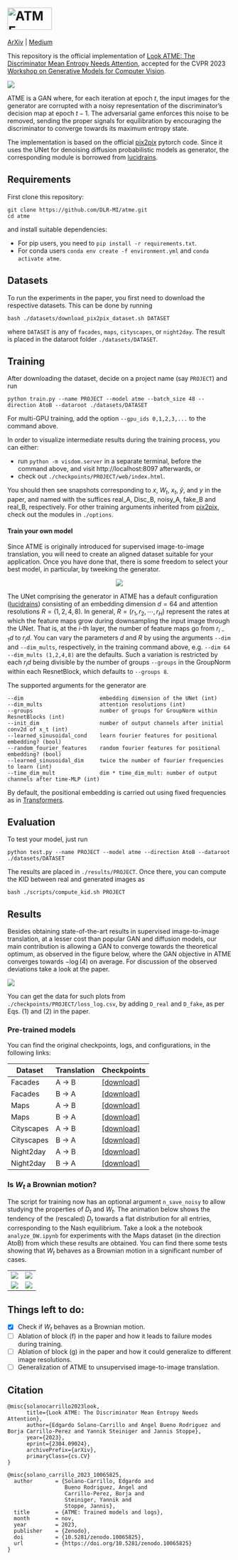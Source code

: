 
<!-- # ATME -->
# <img src="imgs/atme.png" alt="ATME" width="100" height="50"> 
[ArXiv](https://arxiv.org/abs/2304.09024) |
[Medium](https://link.medium.com/pOw7BBY2Ezb) 


This repository is the official implementation of [Look ATME: The Discriminator Mean Entropy Needs Attention](https://arxiv.org/abs/2304.09024), accepted for the CVPR 2023 [Workshop on Generative Models for Computer Vision](https://generative-vision.github.io/workshop-CVPR-23/).

<img src='imgs/mosaic_noisy.png'> 

<br>

ATME is a GAN where, for each iteration at epoch $t$, the input images for the generator are corrupted with a noisy representation of the discriminator’s decision map at epoch $t − 1$. The adversarial game enforces this noise to be removed, sending the proper signals for equilibration by encouraging the discriminator to converge towards its maximum entropy state.

The implementation is based on the official [pix2pix](https://github.com/junyanz/pytorch-CycleGAN-and-pix2pix) pytorch code. Since it uses the UNet for denoising diffusion probabilistic models as generator, the corresponding module is borrowed from [lucidrains](https://github.com/lucidrains/denoising-diffusion-pytorch/blob/main/README.md).

## Requirements
First clone this repository:
```
git clone https://github.com/DLR-MI/atme.git
cd atme
```
and install suitable dependencies:
- For pip users, you need to `pip install -r requirements.txt`.
- For conda users `conda env create -f environment.yml` and `conda activate atme`.


## Datasets
To run the experiments in the paper, you first need to download the respective datasets. This can be done by running 
```
bash ./datasets/download_pix2pix_dataset.sh DATASET
```
where `DATASET` is any of `facades`, `maps`, `cityscapes`, or `night2day`. The result is placed in the dataroot folder `./datasets/DATASET`.

## Training
After downloading the dataset, decide on a project name (say `PROJECT`) and run

```
python train.py --name PROJECT --model atme --batch_size 48 --direction AtoB --dataroot ./datasets/DATASET
```
For multi-GPU training, add the option `--gpu_ids 0,1,2,3,...` to the command above.

In order to visualize intermediate results during the training process, you can either:
- run `python -m visdom.server` in a separate terminal, before the command above, and visit http://localhost:8097 afterwards, or
- check out `./checkpoints/PROJECT/web/index.html`. 

You should then see snapshots corresponding to $x$, $W_{t}$, $x_t$, $\hat{y}$, and $y$ in the paper, and named with the suffices real_A, Disc_B, noisy_A, fake_B and real_B, respectively. For other training arguments inherited from [pix2pix](https://github.com/junyanz/pytorch-CycleGAN-and-pix2pix), check out the modules in `./options`.

#### Train your own model
Since ATME is originally introduced for supervised image-to-image translation, you will need to create an aligned dataset suitable for your application. Once you have done that, there is some freedom to select your best model, in particular, by tweeking the generator. 

<p align="center">
  <img src='imgs/atme_backbone.png'>
</p>

The UNet comprising the generator in ATME has a default configuration ([lucidrains](https://github.com/lucidrains/denoising-diffusion-pytorch/blob/main/README.md)) consisting of an embedding dimension $d=64$ and attention resolutions $R=(1,2,4,8)$. In general, $R=(r_1, r_2, \cdots, r_H)$ represent the rates at which the feature maps grow during downsampling the input image through the UNet. That is, at the $i$-th layer, the number of feature maps go from $r_{i-1}d$ to $r_id$. You can vary the parameters $d$ and $R$ by using the arguments `--dim` and `--dim_mults`, respectively, in the training command above, e.g. `--dim 64 --dim_mults (1,2,4,8)` are the defaults. Such a variation is restricted by each $r_id$ being divisible by the number of groups `--groups` in the GroupNorm within each ResnetBlock, which defaults to `--groups 8`.

The supported arguments for the generator are
```commandline
--dim                        embedding dimension of the UNet (int)
--dim_mults                  attention resolutions (int)
--groups                     number of groups for GroupNorm within ResnetBlocks (int)
--init_dim                   number of output channels after initial conv2d of x_t (int)
--learned_sinusoidal_cond    learn fourier features for positional embedding? (bool)
--random_fourier_features    random fourier features for positional embedding? (bool)
--learned_sinusoidal_dim     twice the number of fourier frequencies to learn (int)
--time_dim_mult              dim * time_dim_mult: number of output channels after time-MLP (int)
```
By default, the positional embedding is carried out using fixed frequencies as in [Transformers](https://proceedings.neurips.cc/paper_files/paper/2017/file/3f5ee243547dee91fbd053c1c4a845aa-Paper.pdf).

## Evaluation
To test your model, just run
```
python test.py --name PROJECT --model atme --direction AtoB --dataroot ./datasets/DATASET
```
The results are placed in `./results/PROJECT`. Once there, you can compute the KID between real and generated images as
```
bash ./scripts/compute_kid.sh PROJECT
```

## Results
Besides obtaining state-of-the-art results in supervised image-to-image translation, at a lesser cost than popular GAN and diffusion models, our main contribution is allowing a GAN to converge towards the theoretical optimum, as observed in the figure below, where the GAN objective in ATME converges towards $-\log(4)$ on average. For discussion of the observed deviations take a look at the paper. 

<img src='imgs/convergence.png'>
<br>

You can get the data for such plots from `./checkpoints/PROJECT/loss_log.csv`, by adding `D_real` and `D_fake`, as per Eqs. (1) and (2) in the paper.

### Pre-trained models
You can find the original checkpoints, logs, and configurations, in the following links:

| Dataset | Translation | Checkpoints |
|-----| ------| -----|
| Facades | A $\rightarrow$ B | [[download]](https://zenodo.org/records/10065825/files/facades_AB.zip?download=1) |
| Facades | B $\rightarrow$ A | [[download]](https://zenodo.org/records/10065825/files/facades_BA.zip?download=1) |
| Maps | A $\rightarrow$ B | [[download]](https://zenodo.org/records/10065825/files/maps_AB.zip?download=1) |
| Maps | B $\rightarrow$ A | [[download]](https://zenodo.org/records/10065825/files/maps_BA.zip?download=1) |
| Cityscapes | A $\rightarrow$ B | [[download]](https://zenodo.org/records/10065825/files/cityscapes_AB.zip?download=1) |
| Cityscapes | B $\rightarrow$ A | [[download]](https://zenodo.org/records/10065825/files/cityscapes_BA.zip?download=1) |
| Night2day | A $\rightarrow$ B | [[download]](https://zenodo.org/records/10065825/files/night2day_AB.zip?download=1) |
| Night2day | B $\rightarrow$ A | [[download]](https://zenodo.org/records/10065825/files/night2day_BA.zip?download=1) |


### Is $W_t$ a Brownian motion?

The script for training now has an optional argument `n_save_noisy` to allow studying the properties of $D_t$ and $W_t$. The animation below shows the tendency of the (rescaled) $D_t$ towards a flat distribution for all entries, corresponding to the Nash equilibrium.
Take a look a the notebook `analyze_DW.ipynb` for experiments with the Maps dataset (in the direction AtoB) from which these results are obtained. You can find there some tests showing that $W_t$ behaves as a Brownian motion in a significant number of cases.

<table>
  <tr>
    <td style="text-align: center"><img src="imgs/DWdW_452.gif"></td>
    <td ><img src="imgs/DWdW_536.gif"></td>
  </tr>
  <tr>
    <td style="text-align: center"><img src="imgs/DWdW_690.gif"></td>
    <td style="text-align: center"><img src="imgs/DWdW_856.gif"></td>
  </tr>
</table>

## Things left to do:
- [x] Check if $W_t$ behaves as a Brownian motion.
- [ ] Ablation of block (f) in the paper and how it leads to failure modes during training.
- [ ] Ablation of block (g) in the paper and how it could generalize to different image resolutions.
- [ ]  Generalization of ATME to unsupervised image-to-image translation.

## Citation
```
@misc{solanocarrillo2023look,
      title={Look ATME: The Discriminator Mean Entropy Needs Attention}, 
      author={Edgardo Solano-Carrillo and Angel Bueno Rodriguez and Borja Carrillo-Perez and Yannik Steiniger and Jannis Stoppe},
      year={2023},
      eprint={2304.09024},
      archivePrefix={arXiv},
      primaryClass={cs.CV}
}

@misc{solano_carrillo_2023_10065825,
  author       = {Solano-Carrillo, Edgardo and
                  Bueno Rodriguez, Angel and
                  Carrillo-Perez, Borja and
                  Steiniger, Yannik and
                  Stoppe, Jannis},
  title        = {ATME: Trained models and logs},
  month        = nov,
  year         = 2023,
  publisher    = {Zenodo},
  doi          = {10.5281/zenodo.10065825},
  url          = {https://doi.org/10.5281/zenodo.10065825}
}
```